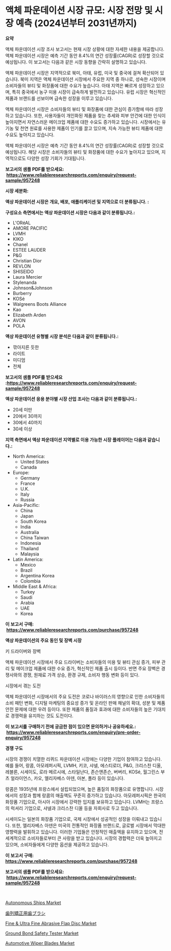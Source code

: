 <p><h1>액체 파운데이션 시장 규모: 시장 전망 및 시장 예측 (2024년부터 2031년까지)</h1></p><p><strong>요약</strong></p>
<p><p>액체 파운데이션 시장 조사 보고서는 현재 시장 상황에 대한 자세한 내용을 제공합니다. 액체 파운데이션 시장은 예측 기간 동안 8.4%의 연간 성장률(CAGR)로 성장할 것으로 예상됩니다. 이 보고서는 다음과 같은 시장 동향을 간략히 설명하고 있습니다.</p><p>액체 파운데이션 시장은 지역적으로 북미, 아태, 유럽, 미국 및 중국에 걸쳐 확산되어 있습니다. 북미 지역은 액체 파운데이션 시장에서 주요한 지역 중 하나로, 성숙한 시장이며 소비자들의 뷰티 및 화장품에 대한 수요가 높습니다. 아태 지역은 빠르게 성장하고 있으며, 특히 중국에서 농구 미용 시장이 급속하게 발전하고 있습니다. 유럽 시장은 혁신적인 제품과 브랜드를 선보이며 급속한 성장을 이루고 있습니다.</p><p>액체 파운데이션 시장은 소비자들의 뷰티 및 화장품에 대한 관심이 증가함에 따라 성장하고 있습니다. 또한, 사용자들이 개인화된 제품을 찾는 추세와 피부 안건에 대한 인식이 높아지면서 자연스러운 메이크업 제품에 대한 수요도 증가하고 있습니다. 시장에서는 유기농 및 천연 원료를 사용한 제품이 인기를 끌고 있으며, 지속 가능한 뷰티 제품에 대한 수요도 높아지고 있습니다.</p><p>액체 파운데이션 시장은 예측 기간 동안 8.4%의 연간 성장률(CAGR)로 성장할 것으로 예상됩니다. 해당 시장은 소비자들의 뷰티 및 화장품에 대한 수요가 높아지고 있으며, 지역적으로도 다양한 성장 기회가 기대됩니다.</p></p>
<p><strong>보고서의 샘플 PDF를 받으세요: &nbsp;<a href="https://www.reliableresearchreports.com/enquiry/request-sample/957248">https://www.reliableresearchreports.com/enquiry/request-sample/957248</a></strong></p>
<p><strong>시장 세분화:</strong></p>
<p><strong> 액상 파운데이션 시장은 개요, 배포, 애플리케이션 및 지역으로 더 분류됩니다. :</strong></p>
<p><strong>구성요소 측면에서는 액상 파운데이션 시장은 다음과 같이 분류됩니다.:</strong></p>
<p><ul><li>L'ORéAL</li><li>AMORE PACIFIC</li><li>LVMH</li><li>KIKO</li><li>Chanel</li><li>ESTEE LAUDER</li><li>P&G</li><li>Christian Dior</li><li>REVLON</li><li>SHISEIDO</li><li>Laura Mercier</li><li>Stylenanda</li><li>Johnson&Johnson</li><li>Burberry</li><li>KOSé</li><li>Walgreens Boots Alliance</li><li>Kao</li><li>Elizabeth Arden</li><li>AVON</li><li>POLA</li></ul></p>
<p><strong> 액상 파운데이션 유형별 시장 분석은 다음과 같이 분류됩니다.:</strong></p>
<p><ul><li>깎아지른 듯한</li><li>라이트</li><li>미디엄</li><li>전체</li></ul></p>
<p><strong>보고서의 샘플 PDF를 받으세요 :<a href="https://www.reliableresearchreports.com/enquiry/request-sample/957248">https://www.reliableresearchreports.com/enquiry/request-sample/957248</a></strong></p>
<p><strong> 액상 파운데이션 응용 분야별 시장 산업 조사는 다음과 같이 분류됩니다.:</strong></p>
<p><ul><li>20세 미만</li><li>20에서 30까지</li><li>30에서 40까지</li><li>30세 이상</li></ul></p>
<p><strong>지역 측면에서 액상 파운데이션 지역별로 이용 가능한 시장 플레이어는 다음과 같습니다.:</strong></p>
<p><ul>
    <li>
        North America:
        <ul>
            <li>United States</li>
            <li>Canada</li>
        </ul>
    </li>
    <li>
        Europe:
        <ul>
            <li>Germany</li>
            <li>France</li>
            <li>U.K.</li>
            <li>Italy</li>
            <li>Russia</li>
        </ul>
    </li>
    <li>
        Asia-Pacific:
        <ul>
            <li>China</li>
            <li>Japan</li>
            <li>South Korea</li>
            <li>India</li>
            <li>Australia</li>
            <li>China Taiwan</li>
            <li>Indonesia</li>
            <li>Thailand</li>
            <li>Malaysia</li>
        </ul>
    </li>
    <li>
        Latin America:
        <ul>
            <li>Mexico</li>
            <li>Brazil</li>
            <li>Argentina Korea</li>
            <li>Colombia</li>
        </ul>
    </li>
    <li>
        Middle East & Africa:
        <ul>
            <li>Turkey</li>
            <li>Saudi</li>
            <li>Arabia</li>
            <li>UAE</li>
            <li>Korea</li>
        </ul>
    </li>
    </ul></p>
<p><strong>이 보고서 구매: &nbsp;<a href="https://www.reliableresearchreports.com/purchase/957248">https://www.reliableresearchreports.com/purchase/957248</a></strong></p>
<p><strong>액상 파운데이션의 주요 동인 및 장벽 시장</strong></p>
<p><p>키 드라이버와 장벽</p><p>액체 파운데이션 시장에서 주요 드라이버는 소비자들의 미용 및 뷰티 관심 증가, 피부 관리 및 메이크업 제품에 대한 수요 증가, 혁신적인 제품 출시 등이다. 반면 주요 장벽은 경쟁사와의 경쟁, 원재료 가격 상승, 환경 규제, 소비자 행동 변화 등이 있다.</p><p>시장에서 겪는 도전</p><p>액체 파운데이션 시장에서의 주요 도전은 코로나 바이러스의 영향으로 인한 소비자들의 소비 패턴 변화, 디지털 마케팅의 중요성 증가 및 온라인 판매 채널의 확대, 성분 및 제품 안전 문제에 대한 우려 등이다. 또한 제품의 품질과 효과에 대한 소비자들의 높은 기대치로 경쟁력을 유지하는 것도 도전이다.</p></p>
<p><strong>이 보고서를 구매하기 전에 궁금한 점이 있으면 문의하거나 공유하세요.: &nbsp;<a href="https://www.reliableresearchreports.com/enquiry/pre-order-enquiry/957248">https://www.reliableresearchreports.com/enquiry/pre-order-enquiry/957248</a></strong></p>
<p><strong>경쟁 구도</strong></p>
<p><p>시장의 경쟁이 치열한 리퀴드 파운데이션 시장에는 다양한 기업이 참여하고 있습니다. 예를 들어, 랑콤, 아모레퍼시픽, LVMH, 키코, 샤넬, 에스티로더, P&G, 크리스찬 디올, 레블론, 시세이도, 로라 메르시에, 스타일난다, 존슨앤존슨, 버버리, KOSé, 월그린스 부츠 얼라이언스, 카오, 엘리자베스 아덴, 아본, 폴라 등이 있습니다. </p><p>랑콤은 1935년에 프랑스에서 설립되었으며, 높은 품질의 화장품으로 유명합니다. 시장에서의 성장과 함께 랑콤의 매출액도 꾸준히 증가하고 있습니다. 아모레퍼시픽은 한국의 화장품 기업으로, 아시아 시장에서 강력한 입지를 보유하고 있습니다. LVMH는 프랑스의 럭셔리 기업으로, 샤넬과 크리스찬 디올 등을 자회사로 두고 있습니다.</p><p>시세이도는 일본의 화장품 기업으로, 국제 시장에서 성공적인 성장을 이뤄내고 있습니다. 또한, 엘리자베스 아덴은 미국의 전통적인 화장품 브랜드로, 글로벌 시장에서 막대한 영향력을 발휘하고 있습니다. 이러한 기업들은 안정적인 매출액을 유지하고 있으며, 전 세계적으로 소비자들로부터 큰 사랑을 받고 있습니다. 시장의 경합력은 더욱 높아지고 있으며, 소비자들에게 다양한 옵션을 제공하고 있습니다.</p></p>
<p><strong>이 보고서 구매: &nbsp; <a href="https://www.reliableresearchreports.com/purchase/957248">https://www.reliableresearchreports.com/purchase/957248</a></strong></p>
<p><strong>보고서의 샘플 PDF를 받으세요: &nbsp;<a href="https://www.reliableresearchreports.com/enquiry/request-sample/957248">https://www.reliableresearchreports.com/enquiry/request-sample/957248</a></strong><strong></strong></p>
<p>&nbsp;</p>
<p><p><a href="https://github.com/gulaimolin/Market-Research-Report-List-3/blob/main/autonomous-ships-market.md">Autonomous Ships Market</a></p><p><a href="https://github.com/oqxogxyvqe90775/Market-Research-Report-List-1/blob/main/6324710187539.md">歯列矯正用歯ブラシ</a></p><p><a href="https://view.publitas.com/reportprime-1/fine-ultra-fine-abrasive-flap-disc-market-research-report-provides-thorough-industry-overview-which-offers-an-in-depth-analysis-of-product-trends-and-new-market-divisions/">Fine & Ultra Fine Abrasive Flap Disc Market</a></p><p><a href="https://view.publitas.com/reportprime-1/ground-bond-safety-tester-market-research-report-provides-thorough-industry-overview-which-offers-an-in-depth-analysis-of-product-trends-and-new-market-divisions/">Ground Bond Safety Tester Market</a></p><p><a href="https://github.com/RoccoManning/Market-Research-Report-List-3/blob/main/automotive-wiper-blades-market.md">Automotive Wiper Blades Market</a></p></p>